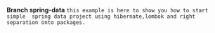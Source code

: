 **Branch spring-data**
`this example is here to show you how to start simple 
spring data project using hibernate,lombok and right separation onto packages.`